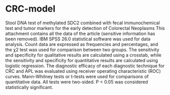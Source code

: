 # CRC-model
Stool DNA test of methylated SDC2 combined with fecal immunochemical test and tumor markers for the early detection of Colorectal Neoplasms
This attachment contains all the data of the article (sensitive information has been removed).
IBM SPSS 26.0 statistical software was used for data analysis. Count data are expressed as frequencies and percentages, and the χ2 test was used for comparison between two groups. The sensitivity and specificity for qualitative results are calculated using a crosstab, while the sensitivity and specificity for quantitative results are calculated using logistic regression. The diagnostic efficacy of each diagnostic technique for CRC and APL was evaluated using receiver operating characteristic (ROC) curves. Mann-Whitney tests or t-tests were used for comparisons of quantitative data. All tests were two-sided. P < 0.05 was considered statistically significant.
